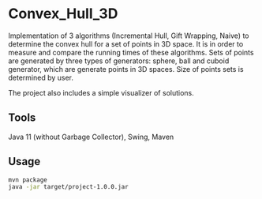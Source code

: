 # Convex_Hull_3D
Implementation of 3 algorithms (Incremental Hull, Gift Wrapping, Naive) to determine the convex hull for a set of points in 3D space. It is in order to measure and compare the running times of these algorithms.
Sets of points are generated by three types of generators: sphere, ball and cuboid generator, which are generate points in 3D spaces. Size of points sets is determined by user.

The project also includes a simple visualizer of solutions.

## Tools
Java 11 (without Garbage Collector), Swing, Maven 

## Usage
```bash
mvn package
java -jar target/project-1.0.0.jar
```
